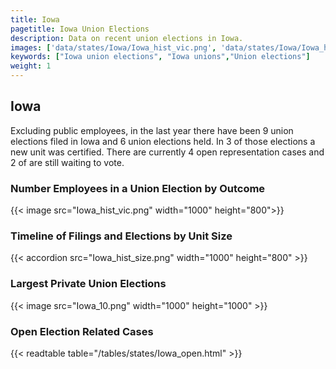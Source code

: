 ```yaml
---
title: Iowa
pagetitle: Iowa Union Elections
description: Data on recent union elections in Iowa.
images: ['data/states/Iowa/Iowa_hist_vic.png', 'data/states/Iowa/Iowa_hist_size.png', 'data/states/Iowa/Iowa_10.png']
keywords: ["Iowa union elections", "Iowa unions","Union elections"]
weight: 1
---
```

##  Iowa

Excluding public employees, in the last year there have been 9 union elections filed in Iowa and 6 union elections held. In 3 of those elections a new unit was certified. There are currently 4 open representation cases and 2 of are still waiting to vote.

### Number Employees in a Union Election by Outcome
{{< image src="Iowa_hist_vic.png" width="1000" height="800">}}

### Timeline of Filings and Elections by Unit Size
{{< accordion src="Iowa_hist_size.png" width="1000" height="800" >}}

### Largest Private Union Elections
{{< image src="Iowa_10.png" width="1000" height="1000"  >}}

### Open Election Related Cases
{{< readtable table="/tables/states/Iowa_open.html" >}}

